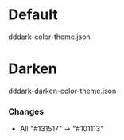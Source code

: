 # Default

dddark-color-theme.json

# Darken

dddark-darken-color-theme.json

### Changes

-   All "#131517" -> "#101113"
